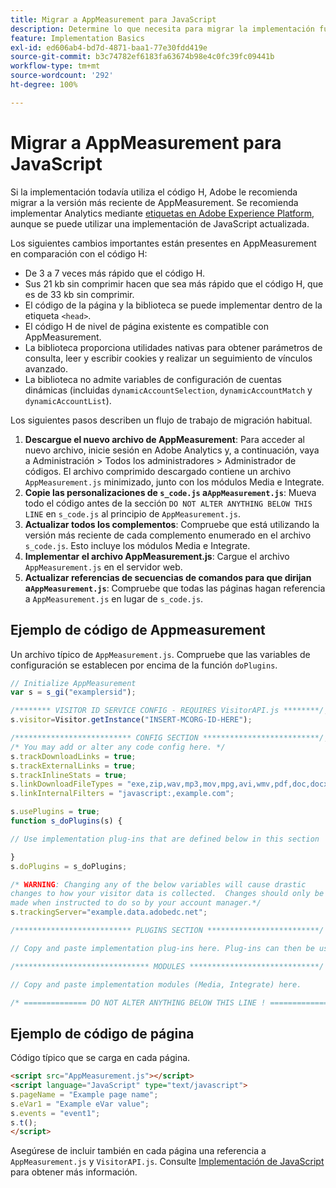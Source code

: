 ```yaml
---
title: Migrar a AppMeasurement para JavaScript
description: Determine lo que necesita para migrar la implementación fuera del código H.
feature: Implementation Basics
exl-id: ed606ab4-bd7d-4871-baa1-77e30fdd419e
source-git-commit: b3c74782ef6183fa63674b98e4c0fc39fc09441b
workflow-type: tm+mt
source-wordcount: '292'
ht-degree: 100%

---
```


# Migrar a AppMeasurement para JavaScript

Si la implementación todavía utiliza el código H, Adobe le recomienda migrar a la versión más reciente de AppMeasurement. Se recomienda implementar Analytics mediante [etiquetas en Adobe Experience Platform](../launch/overview.md), aunque se puede utilizar una implementación de JavaScript actualizada.

Los siguientes cambios importantes están presentes en AppMeasurement en comparación con el código H:

* De 3 a 7 veces más rápido que el código H.
* Sus 21 kb sin comprimir hacen que sea más rápido que el código H, que es de 33 kb sin comprimir.
* El código de la página y la biblioteca se puede implementar dentro de la etiqueta `<head>`.
* El código H de nivel de página existente es compatible con AppMeasurement.
* La biblioteca proporciona utilidades nativas para obtener parámetros de consulta, leer y escribir cookies y realizar un seguimiento de vínculos avanzado.
* La biblioteca no admite variables de configuración de cuentas dinámicas (incluidas `dynamicAccountSelection`, `dynamicAccountMatch` y `dynamicAccountList`).

Los siguientes pasos describen un flujo de trabajo de migración habitual.

1. **Descargue el nuevo archivo de AppMeasurement**: Para acceder al nuevo archivo, inicie sesión en Adobe Analytics y, a continuación, vaya a Administración > Todos los administradores > Administrador de códigos. El archivo comprimido descargado contiene un archivo `AppMeasurement.js` minimizado, junto con los módulos Media e Integrate.
1. **Copie las personalizaciones de `s_code.js` a`AppMeasurement.js`**: Mueva todo el código antes de la sección `DO NOT ALTER ANYTHING BELOW THIS LINE` en `s_code.js` al principio de `AppMeasurement.js`.
1. **Actualizar todos los complementos**: Compruebe que está utilizando la versión más reciente de cada complemento enumerado en el archivo `s_code.js`. Esto incluye los módulos Media e Integrate.
1. **Implementar el archivo AppMeasurement.js**: Cargue el archivo `AppMeasurement.js` en el servidor web.
1. **Actualizar referencias de secuencias de comandos para que dirijan a`AppMeasurement.js`**: Compruebe que todas las páginas hagan referencia a `AppMeasurement.js` en lugar de `s_code.js`.

## Ejemplo de código de Appmeasurement

Un archivo típico de `AppMeasurement.js`. Compruebe que las variables de configuración se establecen por encima de la función `doPlugins`.

```js
// Initialize AppMeasurement
var s = s_gi("examplersid");

/******** VISITOR ID SERVICE CONFIG - REQUIRES VisitorAPI.js ********/;
s.visitor=Visitor.getInstance("INSERT-MCORG-ID-HERE");

/************************** CONFIG SECTION **************************/;
/* You may add or alter any code config here. */
s.trackDownloadLinks = true;
s.trackExternalLinks = true;
s.trackInlineStats = true;
s.linkDownloadFileTypes = "exe,zip,wav,mp3,mov,mpg,avi,wmv,pdf,doc,docx,xls,xlsx,ppt,pptx";
s.linkInternalFilters = "javascript:,example.com";

s.usePlugins = true;
function s_doPlugins(s) {

// Use implementation plug-ins that are defined below in this section

}
s.doPlugins = s_doPlugins;

/* WARNING: Changing any of the below variables will cause drastic
changes to how your visitor data is collected.  Changes should only be
made when instructed to do so by your account manager.*/
s.trackingServer="example.data.adobedc.net";

/************************** PLUGINS SECTION *************************/

// Copy and paste implementation plug-ins here. Plug-ins can then be used in the s_doPlugins(s) function above

/****************************** MODULES *****************************/

// Copy and paste implementation modules (Media, Integrate) here.

/* ============== DO NOT ALTER ANYTHING BELOW THIS LINE ! ===============  */
```

## Ejemplo de código de página

Código típico que se carga en cada página.

```html
<script src="AppMeasurement.js"></script>
<script language="JavaScript" type="text/javascript">
s.pageName = "Example page name";
s.eVar1 = "Example eVar value";
s.events = "event1";
s.t();
</script>
```

Asegúrese de incluir también en cada página una referencia a `AppMeasurement.js` y `VisitorAPI.js`. Consulte [Implementación de JavaScript](/help/implement/js/overview.md) para obtener más información.
